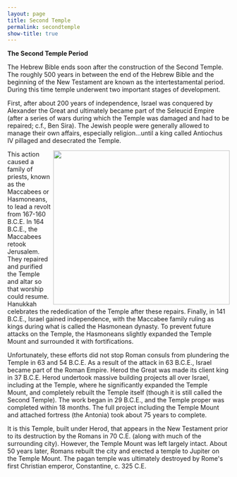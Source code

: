 ```yaml
---
layout: page
title: Second Temple
permalink: secondtemple
show-title: true
---
```

<b>The Second Temple Period </b>


The Hebrew Bible ends soon after the construction of the Second Temple. The roughly 500 years in between the end of the Hebrew Bible and the beginning of the New Testament are known as the intertestamental period. During this time temple underwent two important stages of development. 

First, after about 200 years of independence, Israel was conquered by Alexander the Great and ultimately became part of the Seleucid Empire (after a series of wars during which the Temple was damaged and had to be repaired; c.f., Ben Sira). The Jewish people were generally allowed to manage their own affairs, especially religion…until a king called Antiochus IV pillaged and desecrated the Temple.<p><img align="right" width="400" height="350" src="https://cdn.prod.website-files.com/5b8fd783bee52c8fb59b1fac/639b27f13a63a858709fc196_Original%2520meaning%2520of%2520Chanukah.jpeg"> This action caused a family of priests, known as the Maccabees or Hasmoneans, to lead a revolt from 167-160 B.C.E. In 164 B.C.E., the Maccabees retook Jerusalem. They repaired and purified the Temple and altar so that worship could resume. Hanukkah celebrates the rededication of the Temple after these repairs. Finally, in 141 B.C.E., Israel gained independence, with the Maccabee family ruling as kings during what is called the Hasmonean dynasty. To prevent future attacks on the Temple, the Hasmoneans slightly expanded the Temple Mount and surrounded it with fortifications. 

Unfortunately, these efforts did not stop Roman consuls from plundering the Temple in 63 and 54 B.C.E. As a result of the attack in 63 B.C.E., Israel became part of the Roman Empire. Herod the Great was made its client king in 37 B.C.E. Herod undertook massive building projects all over Israel, including at the Temple, where he significantly expanded the Temple Mount, and completely rebuilt the Temple itself (though it is still called the Second Temple). The work began in 29 B.C.E., and the Temple proper was completed within 18 months. The full project including the Temple Mount and attached fortress (the Antonia) took about 75 years to complete. 

It is this Temple, built under Herod, that appears in the New Testament prior to its destruction by the Romans in 70 C.E. (along with much of the surrounding city). However, the Temple Mount was left largely intact. About 50 years later, Romans rebuilt the city and erected a temple to Jupiter on the Temple Mount. The pagan temple was ultimately destroyed by Rome's first Christian emperor, Constantine, c. 325 C.E.

